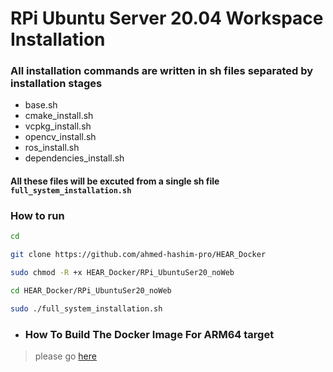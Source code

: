 # RPi Ubuntu Server 20.04 Workspace Installation

### All installation commands are written in sh files separated by installation stages

- base.sh
- cmake_install.sh
- vcpkg_install.sh
- opencv_install.sh
- ros_install.sh
- dependencies_install.sh

#### All these files will be excuted from a single sh file `full_system_installation.sh`

### How to run

```bash
cd

git clone https://github.com/ahmed-hashim-pro/HEAR_Docker

sudo chmod -R +x HEAR_Docker/RPi_UbuntuSer20_noWeb

cd HEAR_Docker/RPi_UbuntuSer20_noWeb

sudo ./full_system_installation.sh


```



- ### How To Build The Docker Image For ARM64 target
> please go [here](RPI_Target_Running.md)
